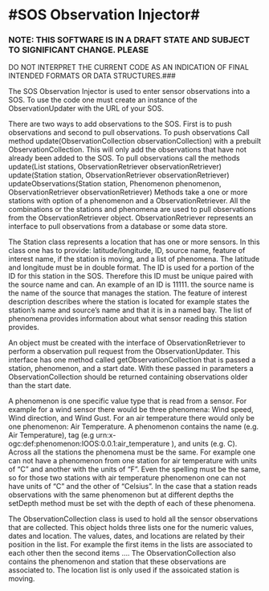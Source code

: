 #SOS Observation Injector#
===========

### NOTE: THIS SOFTWARE IS IN A DRAFT STATE AND SUBJECT TO SIGNIFICANT CHANGE. PLEASE
DO NOT INTERPRET THE CURRENT CODE AS AN INDICATION OF FINAL INTENDED FORMATS OR DATA
STRUCTURES.###

The SOS Observation Injector is used to enter sensor observations into a SOS. 
To use the code one must create an instance of the ObservationUpdater with the URL 
of your SOS. 

There are two ways to add observations to the SOS. First is to push 
observations and second to pull observations. To push observations Call method 
update(ObservationCollection observationCollection) with a prebuilt 
ObservationCollection. This will only add the observations that have not 
already been added to the SOS. To pull observations call the methods
update(List<Station> stations, ObservationRetriever observationRetriever)
update(Station station, ObservationRetriever observationRetriever)
updateObservations(Station station, Phenomenon phenomenon, ObservationRetriever observationRetriever)
Methods take a one or more stations with option of a phenomenon and a ObservationRetriever. 
All the combinations or the stations and phenomena are used to pull 
observations from the ObservationRetriever object. ObservationRetriever 
represents an interface to pull observations from a database or some data store. 

The Station class represents a location that has one or more sensors. In this 
class one has to provide: latitude/longitude, ID, source name, feature of interest name, if the
station is moving, and a list of phenomena. The latitude and longitude must be in 
double format. The ID is used for a portion of the ID for this station in the SOS. 
Therefore this ID must be unique paired with the source name and can. An example of an 
ID is 11111. the source name is the name of the source that manages the station. 
The feature of interest description describes where the station is located for 
example states the station’s name and source’s name 
and that it is in a named bay. The list of phenomena provides information about 
what sensor reading this station provides. 

An object must be created with the interface of ObservationRetriever to perform 
a observation pull request from the ObservationUpdater. This interface has
one method called getObservationCollection that is passed a station, phenomenon, and 
a start date. With these passed in parameters a ObservationCollection should be returned 
containing observations older than the start date.

A phenomenon is one specific value type that is read from a sensor. For example 
for a wind sensor there would be three phenomena: Wind speed, Wind direction, 
and Wind Gust. For an air temperature there would only be one phenomenon: 
Air Temperature. A phenomenon contains the name (e.g. Air Temperature), 
tag (e.g urn:x-ogc:def:phenomenon:IOOS:0.0.1:air_temperature ), and units 
(e.g. C). Across all the stations the phenomena must be the same. For example 
one can not have a phenomenon from one station for air temperature with units 
of “C” and another with the units of “F”. Even the spelling must be the same, 
so for those two stations with air temperature phenomenon one can not have 
units of “C” and the other of “Celsius”. In the case that a station reads 
observations with the same phenomenon but at different depths the setDepth 
method must be set with the depth of each of these phenomena. 

The ObservationCollection class is used to hold all the sensor observations 
that are collected. This object holds three lists one for the numeric values, 
dates and location. The values, dates, and locations are related by 
their position in the list. For example the first items in the lists are 
associated to each other then the second items …. The ObservationCollection 
also contains the phenomenon and station that these observations are associated to. 
The location list is only used if the assoicated station is moving. 
